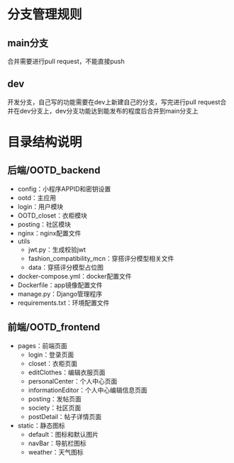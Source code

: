# 分支管理规则
## main分支
合并需要进行pull request，不能直接push
## dev
开发分支，自己写的功能需要在dev上新建自己的分支，写完进行pull request合并在dev分支上，dev分支功能达到能发布的程度后合并到main分支上
# 目录结构说明
## 后端/OOTD_backend
- config：小程序APPID和密钥设置
- ootd：主应用
- login：用户模块
- OOTD_closet：衣柜模块
- posting：社区模块
- nginx：nginx配置文件
- utils
  - jwt.py：生成校验jwt
  - fashion_compatibility_mcn：穿搭评分模型相关文件
  - data：穿搭评分模型占位图
- docker-compose.yml：docker配置文件
- Dockerfile：app镜像配置文件
- manage.py：Django管理程序
- requirements.txt：环境配置文件
## 前端/OOTD_frontend
- pages：前端页面
  - login：登录页面
  - closet：衣柜页面
  - editClothes：编辑衣服页面
  - personalCenter：个人中心页面
  - informationEditor：个人中心编辑信息页面
  - posting：发帖页面
  - society：社区页面
  - postDetail：帖子详情页面
- static：静态图标
  - default：图标和默认图片
  - navBar：导航栏图标
  - weather：天气图标
